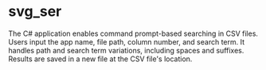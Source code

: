 # svg_ser
The C# application enables command prompt-based searching in CSV files. Users input the app name, file path, column number, and search term. It handles path and search term variations, including spaces and suffixes. Results are saved in a new file at the CSV file's location.
